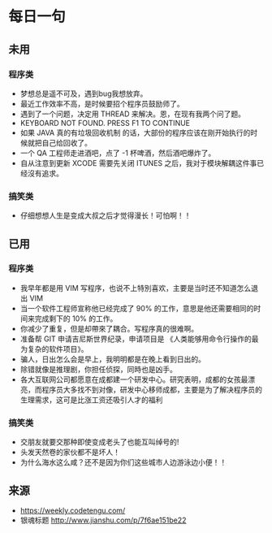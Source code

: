 # 每日一句
## 未用
### 程序类
* 梦想总是遥不可及，遇到bug我想放弃。
* 最近工作效率不高，是时候要招个程序员鼓励师了。
* 遇到了一个问题，决定用 THREAD 来解决。恩，在现有我两个问了题。
* KEYBOARD NOT FOUND. PRESS F1 TO CONTINUE
* 如果 JAVA 真的有垃圾回收机制 的话，大部份的程序应该在刚开始执行的时候就把自己给回收了。
* 一个 QA 工程师走进酒吧，点了 -1 杯啤酒，然后酒吧爆炸了。
* 自从注意到更新 XCODE 需要先关闭 ITUNES 之后，我对于模块解耦这件事已经沒有追求。


### 搞笑类
* 仔细想想人生是变成大叔之后才觉得漫长！可怕啊！！


## 已用
### 程序类
* 我早年都是用 VIM 写程序，也说不上特別喜欢，主要是当时还不知道怎么退出 VIM
* 当一个软件工程师宣称他已经完成了 90% 的工作，意思是他还需要相同的时间来完成剩下的 10% 的工作。
* 你减少了重复，但是却帶來了耦合。写程序真的很难啊。
* 准备帮 GIT 申请吉尼斯世界纪录，申请项目是 《人类能够用命令行操作的最为复杂的软件项目》。
* 骗人，日出怎么会是早上，我明明都是在晚上看到日出的。
* 除错就像是推理剧，你担任侦探，同時也是凶手。
* 各大互联网公司都愿意在成都建一个研发中心。研究表明，成都的女孩最漂亮，而程序员大多找不到对像，研发中心移师成都，主要是为了解决程序员的生理需求，这可是比涨工资还吸引人才的福利


### 搞笑类
* 交朋友就要交那种即使变成老头了也能互叫绰号的!
* 头发天然卷的家伙都不是坏人！
* 为什么海水这么咸？还不是因为你们这些城市人边游泳边小便！！


## 来源
* https://weekly.codetengu.com/
* 银魂标题 http://www.jianshu.com/p/7f6ae151be22
